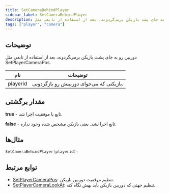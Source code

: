 ```yaml
---
title: SetCameraBehindPlayer
sidebar_label: SetCameraBehindPlayer
description: دوربین رو به جای پشت بازیکن برمی‌گردونه، بعد از استفاده از تابعی مثل SetPlayerCameraPos.
tags: ["player", "camera"]
---
```


## توضیحات

دوربین رو به جای پشت بازیکن برمی‌گردونه، بعد از استفاده از تابعی مثل SetPlayerCameraPos.

| نام     | توضیحات                                    |
| -------- | ---------------------------------------------- |
| playerid | بازیکنی که می‌خوای دوربینش رو بازگردونی. |

## مقدار برگشتی

**true** - تابع با موفقیت اجرا شد.

**false** - تابع اجرا نشد. یعنی بازیکن مشخص شده وجود نداره.

## مثال‌ها

```c
SetCameraBehindPlayer(playerid);
```

## توابع مرتبط

- [SetPlayerCameraPos](SetPlayerCameraPos): تنظیم موقعیت دوربین بازیکن.
- [SetPlayerCameraLookAt](SetPlayerCameraLookAt): تنظیم جهتی که دوربین بازیکن باید بهش نگاه کنه.